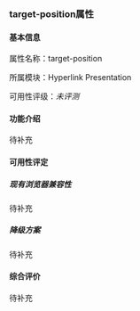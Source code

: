 ### target-position属性

#### 基本信息

属性名称：target-position

所属模块：Hyperlink Presentation

可用性评级：*未评测*

#### 功能介绍

待补充

#### 可用性评定

##### 现有浏览器兼容性

待补充

##### 降级方案

待补充

#### 综合评价

待补充
